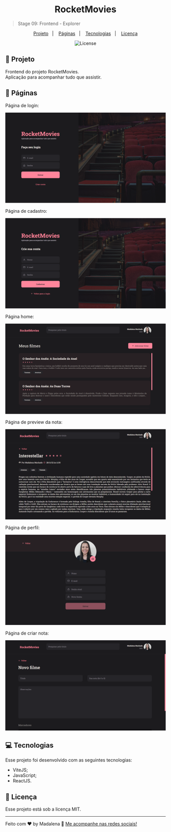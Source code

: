 <h1 align="center"> RocketMovies </h1>

> Stage 09: Frontend - Explorer

<p align="center">
  <a href="#-tecnologias">Projeto</a>&nbsp;&nbsp;&nbsp;|&nbsp;&nbsp;&nbsp;
  <a href="#-projeto">Páginas</a>&nbsp;&nbsp;&nbsp;|&nbsp;&nbsp;&nbsp;
  <a href="#-layout">Tecnologias</a>&nbsp;&nbsp;&nbsp;|&nbsp;&nbsp;&nbsp;
  <a href="#memo-licença">Licença</a>
</p>

<p align="center">
  <img alt="License" src="https://img.shields.io/static/v1?label=license&message=MIT&color=49AA26&labelColor=000000">
</p>

## :file_folder: Projeto

Frontend do projeto RocketMovies. <br>
Aplicação para acompanhar tudo que assistir.

## :page_with_curl: Páginas

Página de login:

!["Página de login"](./src/assets/SignIn.png)

Página de cadastro:

!["Página de cadastro"](./src/assets/SignUp.png)

Página home:

!["Página home"](./src/assets/home.png)

Página de preview da nota:

!["Página de preview da nota"](./src/assets/details.png)

Página de perfil:

!["Página de perfil"](./src/assets/profile.png)

Página de criar nota:

!["Página de criar nota"](./src/assets/new.png)

## :computer: Tecnologias

Esse projeto foi desenvolvido com as seguintes tecnologias:

- ViteJS;
- JavaScript;
- ReactJS.

## :memo: Licença

Esse projeto está sob a licença MIT.

---

Feito com :heart: by Madalena :wave: [Me acompanhe nas redes sociais!](https://madalena-rocha.github.io/social-links/)
